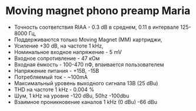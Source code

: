 # Moving magnet phono preamp Maria

* Точность соответствия RIAA - 0.3 dB в среднем, 0.11 в интервале 125-8000 Гц,
* Поддерживаются только Moving Magnet (MM) картриджи,
* Усиление +30 dB, на частоте 1 kHz,
* Номинальное входное напряжение - 5 mV
* Входное сопротивление - 47 кОм
* Входная ёмкость - 100-470 пФ, впаивается пользователем
* Напряжение питания - +15В, -15В
* Потребляемый ток - ~100mA
* Максимальный уровень выходного сигнала 13В (25 dBu)
* THD на частоте 1 kHz - 0.004 %
* Шум, 1 kHz на уровне -120 dBu, 50hz   -100dbu
* Взаимное проникновение каналов 1 kHz (0 dBu)   -66 dBu
